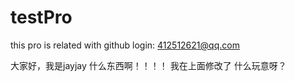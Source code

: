 # testPro
this pro is related with github
login: 412512621@qq.com 

大家好，我是jayjay
什么东西啊！！！！
我在上面修改了
什么玩意呀？
